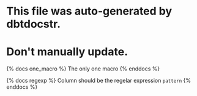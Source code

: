 # This file was auto-generated by dbtdocstr.
# Don't manually update.
{% docs one_macro %}
The only one macro
{% enddocs %}

{% docs regexp %}
Column should be the regelar expression `pattern`
{% enddocs %}

